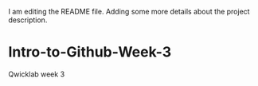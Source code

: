 I am editing the README file. Adding some more details about the project description.
# Intro-to-Github-Week-3
Qwicklab week 3
